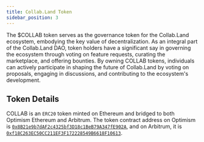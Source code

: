 ```yaml
---
title: Collab.Land Token
sidebar_position: 3
---
```


The $COLLAB token serves as the governance token for the Collab.Land ecosystem, embodying the key value of decentralization. As an integral part of the Collab.Land DAO, token holders have a significant say in governing the ecosystem through voting on feature requests, curating the marketplace, and offering bounties. By owning COLLAB tokens, individuals can actively participate in shaping the future of Collab.Land by voting on proposals, engaging in discussions, and contributing to the ecosystem's development.

## Token Details

COLLAB is an `ERC20` token minted on Ethereum and bridged to both Optimism Ethereum and Arbitrum. The token contract address on Optimism is [`0x8B21e9b7dAF2c4325bf3D18c1BeB79A347fE902A`](https://optimistic.etherscan.io/address/0x8b21e9b7daf2c4325bf3d18c1beb79a347fe902a), and on Arbitrum, it is [`0xf18C263EC50CC211EF3F172228549B6618F10613`](https://arbiscan.io/address/0xf18C263EC50CC211EF3F172228549B6618F10613).